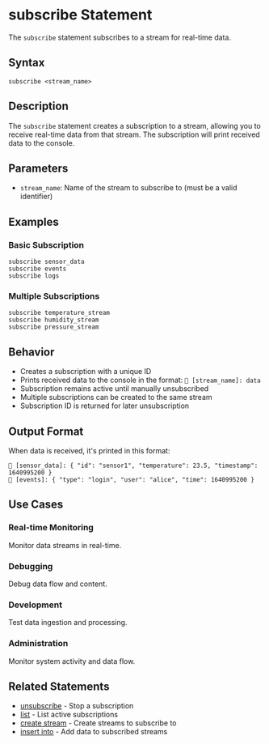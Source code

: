 # subscribe Statement

The `subscribe` statement subscribes to a stream for real-time data.

## Syntax

```jsonjet
subscribe <stream_name>
```

## Description

The `subscribe` statement creates a subscription to a stream, allowing you to receive real-time data from that stream. The subscription will print received data to the console.

## Parameters

- `stream_name`: Name of the stream to subscribe to (must be a valid identifier)

## Examples

### Basic Subscription

```jsonjet
subscribe sensor_data
subscribe events
subscribe logs
```

### Multiple Subscriptions

```jsonjet
subscribe temperature_stream
subscribe humidity_stream
subscribe pressure_stream
```

## Behavior

- Creates a subscription with a unique ID
- Prints received data to the console in the format: `📡 [stream_name]: data`
- Subscription remains active until manually unsubscribed
- Multiple subscriptions can be created to the same stream
- Subscription ID is returned for later unsubscription

## Output Format

When data is received, it's printed in this format:
```
📡 [sensor_data]: { "id": "sensor1", "temperature": 23.5, "timestamp": 1640995200 }
📡 [events]: { "type": "login", "user": "alice", "time": 1640995200 }
```

## Use Cases

### Real-time Monitoring
Monitor data streams in real-time.

### Debugging
Debug data flow and content.

### Development
Test data ingestion and processing.

### Administration
Monitor system activity and data flow.

## Related Statements

- [unsubscribe](./unsubscribe.md) - Stop a subscription
- [list](./list.md) - List active subscriptions
- [create stream](./create-stream.md) - Create streams to subscribe to
- [insert into](./insert-into.md) - Add data to subscribed streams 